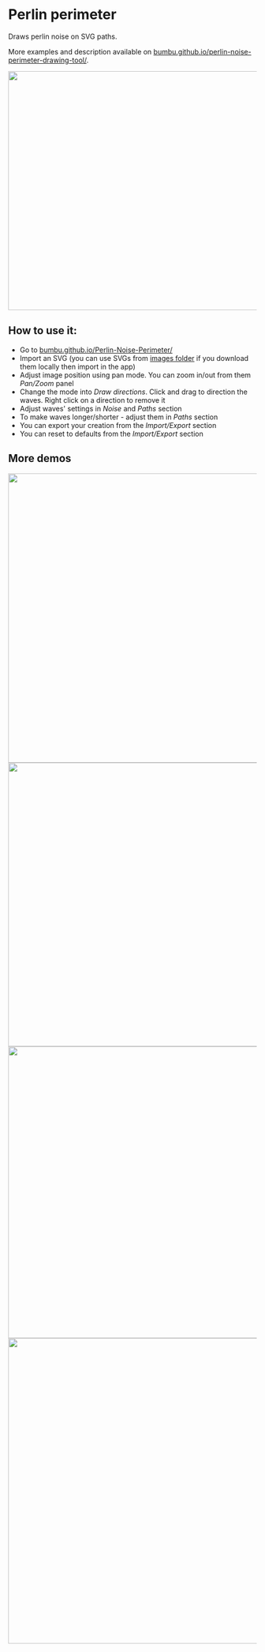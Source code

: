 # Perlin perimeter

Draws perlin noise on SVG paths.

More examples and description available on [bumbu.github.io/perlin-noise-perimeter-drawing-tool/](https://bumbu.github.io/perlin-noise-perimeter-drawing-tool/).

<img src="https://bumbu.github.io/Perlin-Noise-Perimeter/demo/perlin-perimeter-demo-1.png" width="611" height="484" />

## How to use it:

* Go to [bumbu.github.io/Perlin-Noise-Perimeter/](https://bumbu.github.io/Perlin-Noise-Perimeter/)
* Import an SVG (you can use SVGs from [images folder](https://github.com/bumbu/Perlin-Perimeter/tree/gh-pages/images) if you download them locally then import in the app)
* Adjust image position using pan mode. You can zoom in/out from them *Pan/Zoom* panel
* Change the mode into *Draw directions*. Click and drag to direction the waves. Right click on a direction to remove it
* Adjust waves' settings in *Noise* and *Paths* section
* To make waves longer/shorter - adjust them in *Paths* section
* You can export your creation from the *Import/Export* section
* You can reset to defaults from the *Import/Export* section

## More demos

<img src="https://bumbu.github.io/Perlin-Noise-Perimeter/demo/perlin-perimeter-demo-2.png" width="881" height="586" />
<img src="https://bumbu.github.io/Perlin-Noise-Perimeter/demo/perlin-perimeter-demo-3.png" width="883" height="575" />
<img src="https://bumbu.github.io/Perlin-Noise-Perimeter/demo/perlin-perimeter-demo-4.png" width="882" height="591" />
<img src="https://bumbu.github.io/Perlin-Noise-Perimeter/demo/perlin-perimeter-demo-5.png" width="680" height="619" />
